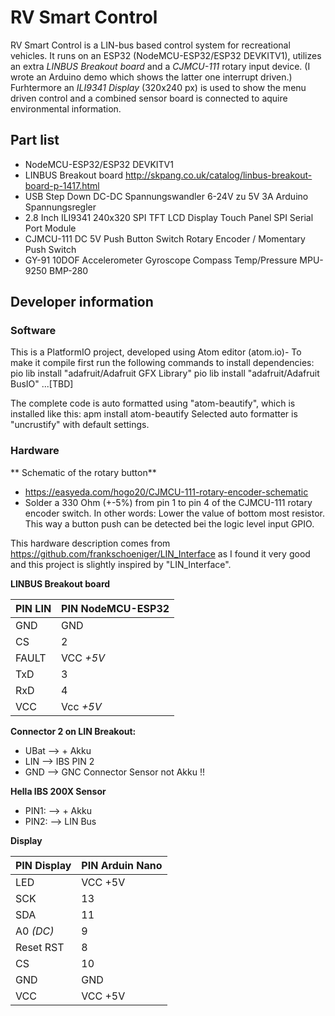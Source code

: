 # RV Smart Control
RV Smart Control is a LIN-bus based control system for recreational vehicles. It runs on an ESP32 (NodeMCU-ESP32/ESP32 DEVKITV1), utilizes an extra *LINBUS Breakout board* and a *CJMCU-111* rotary input device. (I wrote an Arduino demo which shows the latter one interrupt driven.)
Furhtermore an *ILI9341 Display* (320x240 px) is used to show the menu driven control and a combined sensor board is connected to aquire environmental information.

## Part list
* NodeMCU-ESP32/ESP32 DEVKITV1
* LINBUS Breakout board http://skpang.co.uk/catalog/linbus-breakout-board-p-1417.html
* USB Step Down DC-DC Spannungswandler 6-24V zu 5V 3A Arduino Spannungsregler
* 2.8 Inch ILI9341 240x320 SPI TFT LCD Display Touch Panel SPI Serial Port Module
* CJMCU-111 DC 5V Push Button Switch Rotary Encoder / Momentary Push Switch
* GY-91 10DOF Accelerometer Gyroscope Compass Temp/Pressure MPU-9250 BMP-280

## Developer information
### Software
This is a PlatformIO project, developed using Atom editor (atom.io)-
To make it compile first run the following commands to install dependencies:
pio lib install "adafruit/Adafruit GFX Library"
pio lib install "adafruit/Adafruit BusIO"
...[TBD]

The complete code is auto formatted using "atom-beautify", which is installed like this:
apm install atom-beautify
Selected auto formatter is "uncrustify" with default settings.
   
### Hardware

** Schematic of the rotary button**
* https://easyeda.com/hogo20/CJMCU-111-rotary-encoder-schematic
* Solder a 330 Ohm (+-5%) from pin 1 to pin 4 of the CJMCU-111 rotary encoder switch. In other words: Lower the value of bottom most resistor. This way a button push can be detected bei the logic level input GPIO.

This hardware description comes from https://github.com/frankschoeniger/LIN_Interface as I found it very good and this project is slightly inspired by "LIN_Interface".

**LINBUS Breakout board**

|PIN LIN    |  PIN NodeMCU-ESP32 |
|-----------|--------------------|
| GND       |  GND |  
| CS        |  2                 |
| FAULT     |  VCC *+5V*  |
| TxD       |  3                 |
| RxD       |  4                 |
| VCC       |  Vcc *+5V* |

**Connector 2 on LIN Breakout:**

- UBat --> + Akku
- LIN  --> IBS PIN 2
- GND  --> GNC Connector Sensor not Akku !!


**Hella IBS 200X Sensor**

- PIN1: --> + Akku
- PIN2: --> LIN Bus


**Display**

|PIN Display  |  PIN Arduin Nano|
|---|----|
|LED          |  VCC +5V |
|SCK          |  13 |
|SDA          |  11 |
|A0 *(DC)*      |  9 |
|Reset RST    |  8 |
|CS           |  10 |
GND          |  GND
VCC          |  VCC +5V
